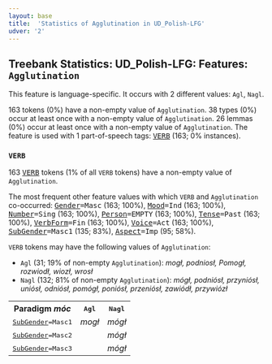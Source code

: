```yaml
---
layout: base
title:  'Statistics of Agglutination in UD_Polish-LFG'
udver: '2'
---
```


## Treebank Statistics: UD_Polish-LFG: Features: `Agglutination`

This feature is language-specific.
It occurs with 2 different values: `Agl`, `Nagl`.

163 tokens (0%) have a non-empty value of `Agglutination`.
38 types (0%) occur at least once with a non-empty value of `Agglutination`.
26 lemmas (0%) occur at least once with a non-empty value of `Agglutination`.
The feature is used with 1 part-of-speech tags: <tt><a href="pl_lfg-pos-VERB.html">VERB</a></tt> (163; 0% instances).

### `VERB`

163 <tt><a href="pl_lfg-pos-VERB.html">VERB</a></tt> tokens (1% of all `VERB` tokens) have a non-empty value of `Agglutination`.

The most frequent other feature values with which `VERB` and `Agglutination` co-occurred: <tt><a href="pl_lfg-feat-Gender.html">Gender</a></tt><tt>=Masc</tt> (163; 100%), <tt><a href="pl_lfg-feat-Mood.html">Mood</a></tt><tt>=Ind</tt> (163; 100%), <tt><a href="pl_lfg-feat-Number.html">Number</a></tt><tt>=Sing</tt> (163; 100%), <tt><a href="pl_lfg-feat-Person.html">Person</a></tt><tt>=EMPTY</tt> (163; 100%), <tt><a href="pl_lfg-feat-Tense.html">Tense</a></tt><tt>=Past</tt> (163; 100%), <tt><a href="pl_lfg-feat-VerbForm.html">VerbForm</a></tt><tt>=Fin</tt> (163; 100%), <tt><a href="pl_lfg-feat-Voice.html">Voice</a></tt><tt>=Act</tt> (163; 100%), <tt><a href="pl_lfg-feat-SubGender.html">SubGender</a></tt><tt>=Masc1</tt> (135; 83%), <tt><a href="pl_lfg-feat-Aspect.html">Aspect</a></tt><tt>=Imp</tt> (95; 58%).

`VERB` tokens may have the following values of `Agglutination`:

* `Agl` (31; 19% of non-empty `Agglutination`): <em>mogł, podniosł, Pomogł, rozwiodł, wiozł, wrosł</em>
* `Nagl` (132; 81% of non-empty `Agglutination`): <em>mógł, podniósł, przyniósł, uniósł, odniósł, pomógł, poniósł, przeniósł, zawiódł, przywiózł</em>

<table>
  <tr><th>Paradigm <i>móc</i></th><th><tt>Agl</tt></th><th><tt>Nagl</tt></th></tr>
  <tr><td><tt><tt><a href="pl_lfg-feat-SubGender.html">SubGender</a></tt><tt>=Masc1</tt></tt></td><td><em>mogł</em></td><td><em>mógł</em></td></tr>
  <tr><td><tt><tt><a href="pl_lfg-feat-SubGender.html">SubGender</a></tt><tt>=Masc2</tt></tt></td><td></td><td><em>mógł</em></td></tr>
  <tr><td><tt><tt><a href="pl_lfg-feat-SubGender.html">SubGender</a></tt><tt>=Masc3</tt></tt></td><td></td><td><em>mógł</em></td></tr>
</table>

